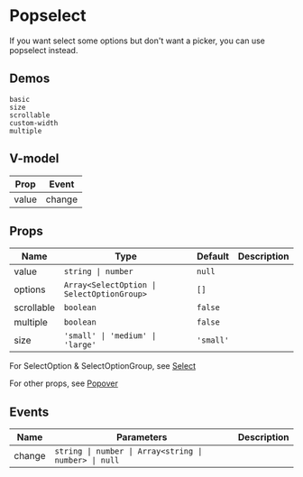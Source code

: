 # Popselect

If you want select some options but don't want a picker, you can use popselect instead.

## Demos
```demo
basic
size
scrollable
custom-width
multiple
```

## V-model
|Prop|Event|
|-|-|
|value|change|

## Props

|Name|Type|Default|Description|
|-|-|-|-|
|value|`string \| number`|`null`||
|options|`Array<SelectOption \| SelectOptionGroup>`|`[]`||
|scrollable|`boolean`|`false`||
|multiple|`boolean`|`false`||
|size|`'small' \| 'medium' \| 'large'`|`'small'`||

For SelectOption & SelectOptionGroup, see [Select](n-select#SelectOption-Type)

For other props, see [Popover](n-popover#Props)

## Events
|Name|Parameters|Description|
|-|-|-|
|change|`string \| number \| Array<string \| number> \| null`||